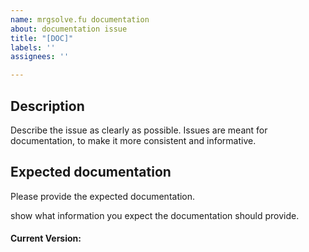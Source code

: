 ```yaml
---
name: mrgsolve.fu documentation
about: documentation issue
title: "[DOC]"
labels: ''
assignees: ''

---
```


## Description
Describe the issue as clearly as possible. Issues are meant for documentation,
to make it more consistent and informative.

## Expected documentation
Please provide the expected documentation.

show what information you expect the documentation should provide.


#### Current Version:
